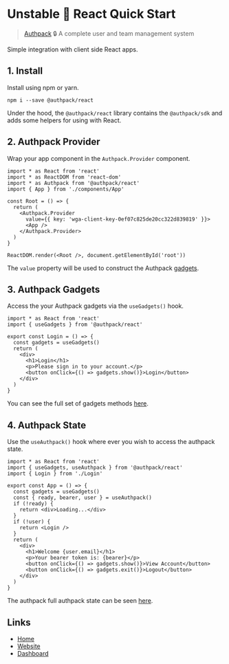 # Unstable 🚧 React Quick Start

> [Authpack](https://authpack.io) 🔒 A complete user and team management system

Simple integration with client side React apps.

## 1. Install

Install using npm or yarn.

```shell
npm i --save @authpack/react
```

Under the hood, the `@authpack/react` library contains the `@authpack/sdk` and adds some helpers for using with React.

## 2. Authpack Provider

Wrap your app component in the `Authpack.Provider` component.

```tsx
import * as React from 'react'
import * as ReactDOM from 'react-dom'
import * as Authpack from '@authpack/react'
import { App } from './components/App'

const Root = () => {
  return (
    <Authpack.Provider
      value={{ key: 'wga-client-key-0ef07c825de20cc322d839819' }}>
      <App />
    </Authpack.Provider>
  )
}

ReactDOM.render(<Root />, document.getElementById('root'))
```

The `value` property will be used to construct the Authpack [gadgets](https://github.com/jackrobertscott/authpack/blob/master/docs/quick/sdk.md).

## 3. Authpack Gadgets

Access the your Authpack gadgets via the `useGadgets()` hook.

```tsx
import * as React from 'react'
import { useGadgets } from '@authpack/react'

export const Login = () => {
  const gadgets = useGadgets()
  return (
    <div>
      <h1>Login</h1>
      <p>Please sign in to your account.</p>
      <button onClick={() => gadgets.show()}>Login</button>
    </div>
  )
}
```

You can see the full set of gadgets methods [here](https://github.com/jackrobertscott/authpack/blob/master/docs/quick/sdk.md).

## 4. Authpack State

Use the `useAuthpack()` hook where ever you wish to access the authpack state.

```tsx
import * as React from 'react'
import { useGadgets, useAuthpack } from '@authpack/react'
import { Login } from './Login'

export const App = () => {
  const gadgets = useGadgets()
  const { ready, bearer, user } = useAuthpack()
  if (!ready) {
    return <div>Loading...</div>
  }
  if (!user) {
    return <Login />
  }
  return (
    <div>
      <h1>Welcome {user.email}</h1>
      <p>Your bearer token is: {bearer}</p>
      <button onClick={() => gadgets.show()}>View Account</button>
      <button onClick={() => gadgets.exit()}>Logout</button>
    </div>
  )
}
```

The authpack full authpack state can be seen [here](https://github.com/jackrobertscott/authpack/blob/master/docs/quick/state.md).

## Links

- [Home](https://github.com/jackrobertscott/authpack)
- [Website](https://authpack.io)
- [Dashboard](https://v1.authpack.io)